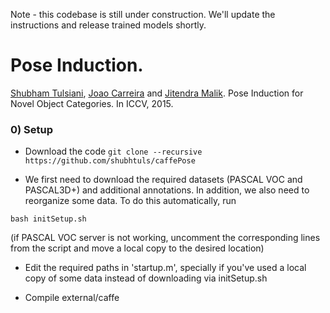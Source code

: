 Note - this codebase is still under construction. We'll update the instructions and release trained models shortly.

# Pose Induction.

[Shubham Tulsiani](http://cs.berkeley.edu/~shubhtuls), [Joao Carreira](http://www.cs.berkeley.edu/~carreira/) and [Jitendra Malik](http://cs.berkeley.edu/~malik). Pose Induction for Novel Object Categories. In ICCV, 2015.

### 0) Setup
- Download the code
```git clone --recursive https://github.com/shubhtuls/caffePose```

- We first need to download the required datasets (PASCAL VOC and PASCAL3D+) and additional annotations. In addition, we also need to reorganize some data. To do this automatically, run

```bash initSetup.sh```

(if PASCAL VOC server is not working, uncomment the corresponding lines from the script and move a local copy to the desired location)

- Edit the required paths in 'startup.m', specially if you've used a local copy of some data instead of downloading via initSetup.sh

- Compile external/caffe

